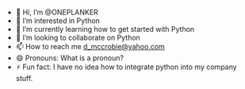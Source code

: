 - 👋 Hi, I’m @ONEPLANKER
- 👀 I’m interested in Python
- 🌱 I’m currently learning how to get started with Python
- 💞️ I’m looking to collaborate on Python
- 📫 How to reach me d_mccrobie@yahoo.com
- 😄 Pronouns: What is a pronoun?
- ⚡ Fun fact: I have no idea how to integrate python into my company stuff.

<!---
ONEPLANKER/ONEPLANKER is a ✨ special ✨ repository because its `README.md` (this file) appears on your GitHub profile.
You can click the Preview link to take a look at your changes.
--->
